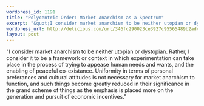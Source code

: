 ```yaml
--- 
wordpress_id: 1191
title: "Polycentric Order: Market Anarchism as a Spectrum"
excerpt: "&quot;I consider market anarchism to be neither utopian or dystopian. Rather, I consider it to be a framework or context in which experimentation can take place in the process of trying to appease human needs and wants, and the enabling of peaceful co-existance. Uniformity in terms of personal preferances and cultural attitudes is not necessary for market anarchism to function, and such things become greatly reduced in their significance in the grand scheme of things as the emphasis is placed more on the generation and pursuit of economic incentives.&quot;"
wordpress_url: http://delicious.com/url/346fc290023ce3927c95565489b2adc1#jeremy6d
layout: post
---
```

&quot;I consider market anarchism to be neither utopian or dystopian. Rather, I consider it to be a framework or context in which experimentation can take place in the process of trying to appease human needs and wants, and the enabling of peaceful co-existance. Uniformity in terms of personal preferances and cultural attitudes is not necessary for market anarchism to function, and such things become greatly reduced in their significance in the grand scheme of things as the emphasis is placed more on the generation and pursuit of economic incentives.&quot;
